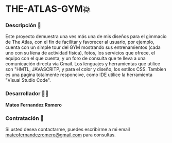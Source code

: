 # THE-ATLAS-GYM💥
<h3>Descripción 💬 </h3>
Este proyecto demuestra una ves más una de mis diseños para el gimmacio de The Atlas, con el fin de facilitar
y favorecer al usuario, por ejemplo, cuenta con un simple tour del GYM mostrando sus entrenamientos (cada uno con su
líena de actividad fisica), fotos, los servicios que ofrece, el equipo con el que cuenta, y un foro de consulta que 
te lleva a una comunicación directa vía Gmail.
Los lenguajes y herramientas que utilice son "HMTL, JAVASCRITP, y para el color y diseño, los estilos CSS. Tambien
es una pagina totalmente responcive, como IDE utilice la herramienta "Visual Studio Code".

### Desarrollador 🧑‍💻
**Mateo Fernandez Romero**

### Contratación 📝
Si usted desea contactarme, puedes escribirme a mi email mateofernandezromero@gmail.com para consultas.
